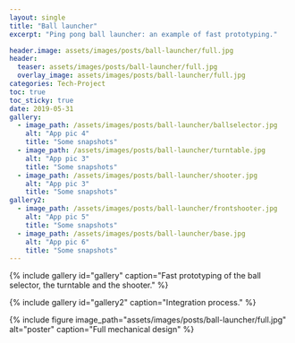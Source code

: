 ```yaml
---
layout: single
title: "Ball launcher"
excerpt: "Ping pong ball launcher: an example of fast prototyping."

header.image: assets/images/posts/ball-launcher/full.jpg
header:
  teaser: assets/images/posts/ball-launcher/full.jpg
  overlay_image: assets/images/posts/ball-launcher/full.jpg
categories: Tech-Project
toc: true
toc_sticky: true
date: 2019-05-31
gallery:
  - image_path: /assets/images/posts/ball-launcher/ballselector.jpg
    alt: "App pic 4"
    title: "Some snapshots"
  - image_path: /assets/images/posts/ball-launcher/turntable.jpg
    alt: "App pic 3"
    title: "Some snapshots"
  - image_path: /assets/images/posts/ball-launcher/shooter.jpg
    alt: "App pic 3"
    title: "Some snapshots"
gallery2:
  - image_path: /assets/images/posts/ball-launcher/frontshooter.jpg
    alt: "App pic 5"
    title: "Some snapshots"
  - image_path: /assets/images/posts/ball-launcher/base.jpg
    alt: "App pic 6"
    title: "Some snapshots"
---
```



{% include gallery id="gallery" caption="Fast prototyping of the ball selector, the turntable and the shooter." %}

{% include gallery id="gallery2" caption="Integration process." %}

{%
include figure
image_path="assets/images/posts/ball-launcher/full.jpg"
alt="poster"
caption="Full mechanical design"
%}
